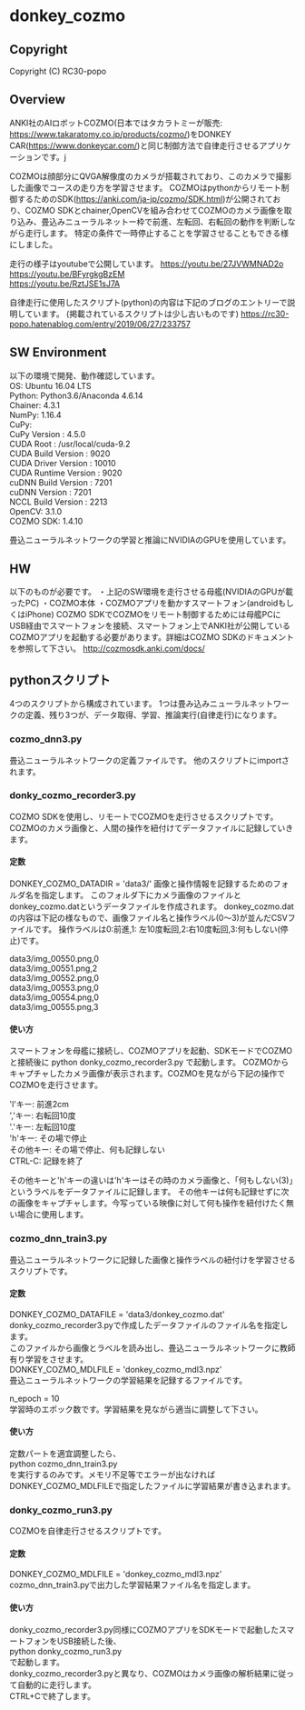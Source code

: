 # donkey_cozmo
## Copyright
Copyright (C) RC30-popo

## Overview
ANKI社のAIロボットCOZMO(日本ではタカラトミーが販売: https://www.takaratomy.co.jp/products/cozmo/)をDONKEY CAR(https://www.donkeycar.com/)と同じ制御方法で自律走行させるアプリケーションです。j

COZMOは顔部分にQVGA解像度のカメラが搭載されており、このカメラで撮影した画像でコースの走り方を学習させます。
COZMOはpythonからリモート制御するためのSDK(https://anki.com/ja-jp/cozmo/SDK.html)が公開されており、COZMO SDKとchainer,OpenCVを組み合わせてCOZMOのカメラ画像を取り込み、畳込みニューラルネットー枠で前進、左転回、右転回の動作を判断しながら走行します。
特定の条件で一時停止することを学習させることもできる様にしました。

走行の様子はyoutubeで公開しています。
https://youtu.be/27JVWMNAD2o  
https://youtu.be/BFyrgkgBzEM  
https://youtu.be/RztJSE1sJ7A  

自律走行に使用したスクリプト(python)の内容は下記のブログのエントリーで説明しています。
(掲載されているスクリプトは少し古いものです)
https://rc30-popo.hatenablog.com/entry/2019/06/27/233757  

## SW Environment
以下の環境で開発、動作確認しています。  
OS: Ubuntu 16.04 LTS  
Python: Python3.6/Anaconda 4.6.14  
Chainer: 4.3.1  
NumPy: 1.16.4  
CuPy:  
  CuPy Version          : 4.5.0  
  CUDA Root             : /usr/local/cuda-9.2  
  CUDA Build Version    : 9020  
  CUDA Driver Version   : 10010  
  CUDA Runtime Version  : 9020  
  cuDNN Build Version   : 7201  
  cuDNN Version         : 7201  
  NCCL Build Version    : 2213  
OpenCV: 3.1.0  
COZMO SDK: 1.4.10  

畳込ニューラルネットワークの学習と推論にNVIDIAのGPUを使用しています。

## HW
以下のものが必要です。
・上記のSW環境を走行させる母艦(NVIDIAのGPUが載ったPC)
・COZMO本体
・COZMOアプリを動かすスマートフォン(androidもしくはiPhone)
COZMO SDKでCOZMOをリモート制御するためには母艦PCにUSB経由でスマートフォンを接続、スマートフォン上でANKI社が公開しているCOZMOアプリを起動する必要があります。詳細はCOZMO SDKのドキュメントを参照して下さい。
http://cozmosdk.anki.com/docs/


## pythonスクリプト
4つのスクリプトから構成されています。
1つは畳み込みニューラルネットワークの定義、残り3つが、データ取得、学習、推論実行(自律走行)になります。

### cozmo_dnn3.py
畳込ニューラルネットワークの定義ファイルです。
他のスクリプトにimportされます。

### donky_cozmo_recorder3.py
COZMO SDKを使用し、リモートでCOZMOを走行させるスクリプトです。
COZMOのカメラ画像と、人間の操作を紐付けてデータファイルに記録していきます。

#### 定数
DONKEY_COZMO_DATADIR = 'data3/'
画像と操作情報を記録するためのフォルダ名を指定します。
このフォルダ下にカメラ画像のファイルとdonkey_cozmo.datというデータファイルを作成されます。
donkey_cozmo.datの内容は下記の様なもので、画像ファイル名と操作ラベル(0〜3)が並んだCSVファイルです。
操作ラベルは0:前進,1: 左10度転回,2:右10度転回,3:何もしない(停止)です。

data3/img_00550.png,0  
data3/img_00551.png,2  
data3/img_00552.png,0  
data3/img_00553.png,0  
data3/img_00554.png,0  
data3/img_00555.png,3  

#### 使い方
スマートフォンを母艦に接続し、COZMOアプリを起動、SDKモードでCOZMOと接続後に
python donky_cozmo_recorder3.py
で起動します。
COZMOからキャプチャしたカメラ画像が表示されます。COZMOを見ながら下記の操作でCOZMOを走行させます。

'l'キー: 前進2cm  
','キー: 右転回10度  
'.'キー: 左転回10度  
'h'キー: その場で停止  
その他キー: その場で停止、何も記録しない  
CTRL-C: 記録を終了  

その他キーと'h'キーの違いは'h'キーはその時のカメラ画像と、「何もしない(3)」というラベルをデータファイルに記録します。
その他キーは何も記録せずに次の画像をキャプチャします。今写っている映像に対して何も操作を紐付けたく無い場合に使用します。

### cozmo_dnn_train3.py
畳込ニューラルネットワークに記録した画像と操作ラベルの紐付けを学習させるスクリプトです。

#### 定数
DONKEY_COZMO_DATAFILE = 'data3/donkey_cozmo.dat'  
donky_cozmo_recorder3.pyで作成したデータファイルのファイル名を指定します。  
このファイルから画像とラベルを読み出し、畳込ニューラルネットワークに教師有り学習をさせます。  
DONKEY_COZMO_MDLFILE = 'donkey_cozmo_mdl3.npz'  
畳込ニューラルネットワークの学習結果を記録するファイルです。  

n_epoch = 10  
学習時のエポック数です。学習結果を見ながら適当に調整して下さい。

#### 使い方
定数パートを適宜調整したら、  
python cozmo_dnn_train3.py  
を実行するのみです。メモリ不足等でエラーが出なければDONKEY_COZMO_MDLFILEで指定したファイルに学習結果が書き込まれます。

### donky_cozmo_run3.py
COZMOを自律走行させるスクリプトです。

#### 定数
DONKEY_COZMO_MDLFILE = 'donkey_cozmo_mdl3.npz'  
cozmo_dnn_train3.pyで出力した学習結果ファイル名を指定します。

#### 使い方
donky_cozmo_recorder3.py同様にCOZMOアプリをSDKモードで起動したスマートフォンをUSB接続した後、  
python donky_cozmo_run3.py  
で起動します。    
donky_cozmo_recorder3.pyと異なり、COZMOはカメラ画像の解析結果に従って自動的に走行します。  
CTRL+Cで終了します。





